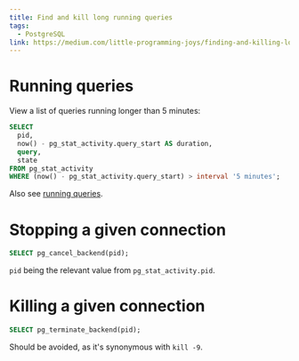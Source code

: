 ```yaml
---
title: Find and kill long running queries
tags:
  - PostgreSQL
link: https://medium.com/little-programming-joys/finding-and-killing-long-running-queries-on-postgres-7c4f0449e86d
---
```


# Running queries

View a list of queries running longer than 5 minutes:

```sql
SELECT
  pid,
  now() - pg_stat_activity.query_start AS duration,
  query,
  state
FROM pg_stat_activity
WHERE (now() - pg_stat_activity.query_start) > interval '5 minutes';
```

Also see [running queries](./running-queries.md).

# Stopping a given connection

```sql
SELECT pg_cancel_backend(pid);
```

`pid` being the relevant value from `pg_stat_activity.pid`.

# Killing a given connection

```sql
SELECT pg_terminate_backend(pid);
```

Should be avoided, as it's synonymous with `kill -9`.
